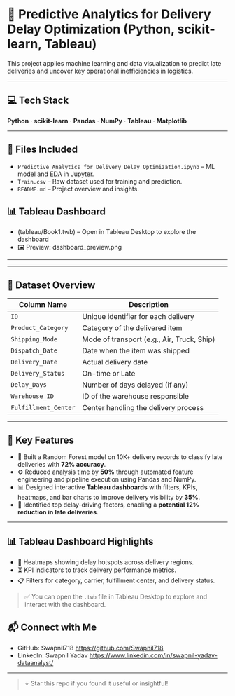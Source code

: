 # 🚚 Predictive Analytics for Delivery Delay Optimization (Python, scikit-learn, Tableau)

This project applies machine learning and data visualization to predict late deliveries and uncover key operational inefficiencies in logistics.

--- 

## 💻 Tech Stack  
**Python** · **scikit-learn** · **Pandas** · **NumPy** · **Tableau** · **Matplotlib**  

---

## 📂 Files Included

- `Predictive Analytics for Delivery Delay Optimization.ipynb` – ML model and EDA in Jupyter.
- `Train.csv` – Raw dataset used for training and prediction.
- `README.md` – Project overview and insights.
  
## 📊 Tableau Dashboard

 - (tableau/Book1.twb) – Open in Tableau Desktop to explore the dashboard  
- 🖼️ Preview: dashboard_preview.png
---
---

## 🧾 Dataset Overview

| Column Name       | Description                                      |
|-------------------|--------------------------------------------------|
| `ID`              | Unique identifier for each delivery              |
| `Product_Category`| Category of the delivered item                   |
| `Shipping_Mode`   | Mode of transport (e.g., Air, Truck, Ship)       |
| `Dispatch_Date`   | Date when the item was shipped                   |
| `Delivery_Date`   | Actual delivery date                             |
| `Delivery_Status` | On-time or Late                                  |
| `Delay_Days`      | Number of days delayed (if any)                  |
| `Warehouse_ID`    | ID of the warehouse responsible                  |
| `Fulfillment_Center` | Center handling the delivery process         |

---
## 🧠 Key Features

- 🧪 Built a Random Forest model on 10K+ delivery records to classify late deliveries with **72% accuracy**.
- ⚙️ Reduced analysis time by **50%** through automated feature engineering and pipeline execution using Pandas and NumPy.
- 📊 Designed interactive **Tableau dashboards** with filters, KPIs, heatmaps, and bar charts to improve delivery visibility by **35%**.
- 🚀 Identified top delay-driving factors, enabling a **potential 12% reduction in late deliveries**.

---

## 📊 Tableau Dashboard Highlights

- 📍 Heatmaps showing delay hotspots across delivery regions.
- ⏳ KPI indicators to track delivery performance metrics.
- 📋 Filters for category, carrier, fulfillment center, and delivery status.

> ✅ You can open the `.twb` file in Tableau Desktop to explore and interact with the dashboard.


## 📬 Connect with Me

- GitHub: Swapnil718 https://github.com/Swapnil718
- LinkedIn: Swapnil Yadav https://www.linkedin.com/in/swapnil-yadav-dataanalyst/

---
> ⭐ Star this repo if you found it useful or insightful!
